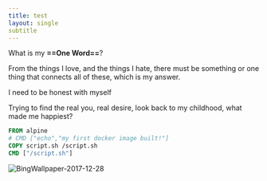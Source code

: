 ```yaml
---
title: test
layout: single
subtitle
---
```


What is my **==One Word==**?

From the things I love, and the things I hate, there must be something or one thing that connects all of these, which is my answer.

I need to be honest with myself

Trying to find the real you, real desire, look back to my childhood, what made me happiest? 

```dockerfile
FROM alpine
# CMD ["echo","my first docker image built!"]
COPY script.sh /script.sh
CMD ["/script.sh"]

```

![BingWallpaper-2017-12-28](/Users/Lei/Downloads/BingWallpaper-2017-12-28.jpg)